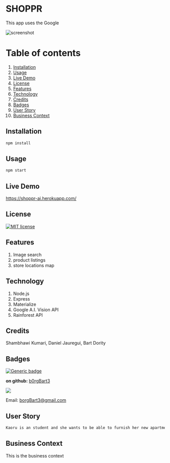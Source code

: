 # SHOPPR
This app uses the Google

![screenshot](screenshot)
# Table of contents
1. [Installation](#Installation)
2. [Usage](#Usage)
3. [Live Demo](#Live_Demo)
4. [License](#License)
5. [Features](#Features)
6. [Technology](#Technology)
7. [Credits](#Credits)
8. [Badges](#Badges)
9. [User Story](#User_Story)
10. [Business Context](#Business_Context)
<a name="Installation"></a>
## Installation
```sh
npm install
```
<a name="Usage"></a>
## Usage
```sh
npm start
```
<a name="Live_Demo"></a>
## Live Demo
https://shoppr-ai.herokuapp.com/
<a name='License'></a>
## License
[![MIT license](https://img.shields.io/badge/License-MIT-blue.svg)](https://lbesson.mit-license.org/)
<a name="Features"></a>
## Features
1. Image search
2.  product listings
3.  store locations map
<a name="Technology"></a>
## Technology
1. Node.js
2.  Express
3.  Materialize
4.  Google A.I. Vision API
5.  Rainforest API
<a name="Credits"></a>
## Credits
Shambhawi Kumari, Daniel Jauregui, Bart Dority
<a name="Badges"></a>
## Badges
 [![Generic badge](https://img.shields.io/badge/made_with-Express-<COLOR>.svg)](https://shields.io/)

**on github:** <a href='github.com/b0rgBart3'>b0rgBart3</a>

[![](https://github.com/b0rgBart3.png?size=90)](https://github.com/remarkablemark)

Email: borgBart3@gmail.com
<a name="User_Story"></a>
## User Story
```sh
Kaoru is an student and she wants to be able to furnish her new apartment so she can focu on her schoolwork.
```
<a name="Business_Context"></a>
## Business Context
This is the business context
